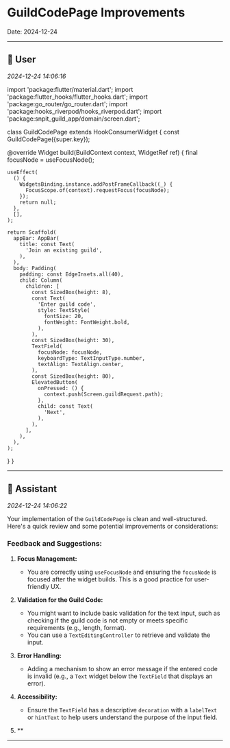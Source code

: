 # GuildCodePage Improvements

Date: 2024-12-24

---

## 👤 User
*2024-12-24 14:06:16*

import 'package:flutter/material.dart';
import 'package:flutter_hooks/flutter_hooks.dart';
import 'package:go_router/go_router.dart';
import 'package:hooks_riverpod/hooks_riverpod.dart';
import 'package:snpit_guild_app/domain/screen.dart';

class GuildCodePage extends HookConsumerWidget {
  const GuildCodePage({super.key});

  @override
  Widget build(BuildContext context, WidgetRef ref) {
    final focusNode = useFocusNode();

    useEffect(
      () {
        WidgetsBinding.instance.addPostFrameCallback((_) {
          FocusScope.of(context).requestFocus(focusNode);
        });
        return null;
      },
      [],
    );

    return Scaffold(
      appBar: AppBar(
        title: const Text(
          'Join an existing guild',
        ),
      ),
      body: Padding(
        padding: const EdgeInsets.all(40),
        child: Column(
          children: [
            const SizedBox(height: 8),
            const Text(
              'Enter guild code',
              style: TextStyle(
                fontSize: 20,
                fontWeight: FontWeight.bold,
              ),
            ),
            const SizedBox(height: 30),
            TextField(
              focusNode: focusNode,
              keyboardType: TextInputType.number,
              textAlign: TextAlign.center,
            ),
            const SizedBox(height: 80),
            ElevatedButton(
              onPressed: () {
                context.push(Screen.guildRequest.path);
              },
              child: const Text(
                'Next',
              ),
            ),
          ],
        ),
      ),
    );
  }
}

---

## 🤖 Assistant
*2024-12-24 14:06:22*

Your implementation of the `GuildCodePage` is clean and well-structured. Here's a quick review and some potential improvements or considerations:

### Feedback and Suggestions:
1. **Focus Management:**
   - You are correctly using `useFocusNode` and ensuring the `focusNode` is focused after the widget builds. This is a good practice for user-friendly UX.

2. **Validation for the Guild Code:**
   - You might want to include basic validation for the text input, such as checking if the guild code is not empty or meets specific requirements (e.g., length, format).
   - You can use a `TextEditingController` to retrieve and validate the input.

3. **Error Handling:**
   - Adding a mechanism to show an error message if the entered code is invalid (e.g., a `Text` widget below the `TextField` that displays an error).

4. **Accessibility:**
   - Ensure the `TextField` has a descriptive `decoration` with a `labelText` or `hintText` to help users understand the purpose of the input field.

5. **

---
